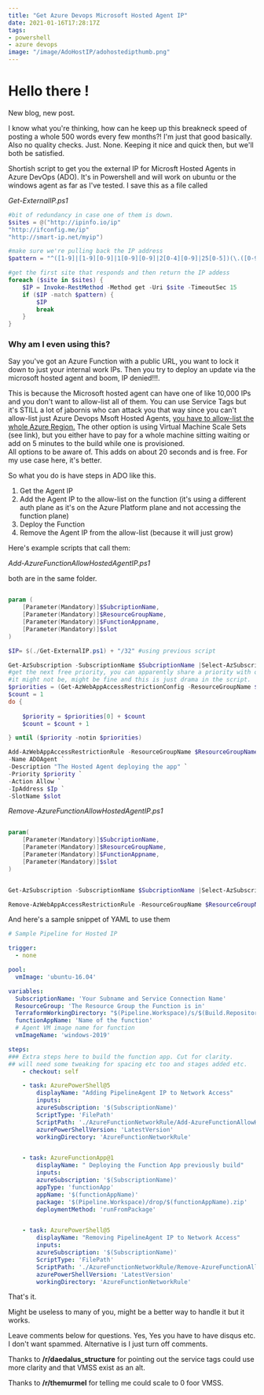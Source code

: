 ```yaml
---
title: "Get Azure Devops Microsoft Hosted Agent IP"
date: 2021-01-16T17:28:17Z
tags: 
- powershell
- azure devops
image: "/image/AdoHostIP/adohostedipthumb.png"
---
```


# Hello there ! 
New blog, new post.  

I know what you're thinking, how can he keep up this breakneck speed of posting a whole 500 words every few months?!
I'm just that good basically. Also no quality checks. Just. None. 
Keeping it nice and quick then, but we'll both be satisfied. 

Shortish script to get you the external IP for Microsft Hosted Agents in Azure DevOps (ADO).
It's in Powershell and will work on ubuntu or the windows agent as far as I've tested. 
I save this as a file called 

*Get-ExternalIP.ps1*

``` powershell 
#bit of redundancy in case one of them is down.
$sites = @("http://ipinfo.io/ip"
"http://ifconfig.me/ip"
"http://smart-ip.net/myip")

#make sure we're pulling back the IP address
$pattern = "^([1-9]|[1-9][0-9]|1[0-9][0-9]|2[0-4][0-9]|25[0-5])(\.([0-9]|[1-9][0-9]|1[0-9][0-9]|2[0-4][0-9]|25[0-5])){3}$"

#get the first site that responds and then return the IP addess
foreach ($site in $sites) {
    $IP = Invoke-RestMethod -Method get -Uri $site -TimeoutSec 15
    if ($IP -match $pattern) {
        $IP 
        break
    }
}

```

### Why am I even using this?

Say you've got an Azure Function with a public URL, you want to lock it down to just your internal work IPs.
Then you try to deploy an update via the microsoft hosted agent and boom, IP denied!!!.

This is because the Microsoft hosted agent can have one of like 10,000 IPs and you don't want to allow-list all of them.
You can use Service Tags but it's STILL a lot of jabornis who can attack you that way since you can't allow-list just Azure Devops Msoft Hosted Agents, [you have to allow-list the whole Azure Region.](https://devblogs.microsoft.com/devops/azure-devops-service-tag-released/#:~:text=Service%20Tags%20are%20a%20convenient%20way%20for%20customers,NSGs%20or%20firewalls%20programmatically%20using%20Powershell%20and%20CLI.)
The other option is using Virtual Machine Scale Sets (see link), but you either have to pay for a whole machine sitting waiting or add on 5 minutes to the build while one is provisioned.  
All options to be aware of. This adds on about 20 seconds and is free. For my use case here, it's better.  


So what you do is have steps in ADO like this.

1. Get the Agent IP
2. Add the Agent IP to the allow-list on the function (it's using a different auth plane as it's on the Azure Platform plane and not accessing the function plane)
3. Deploy the Function
4. Remove the Agent IP from the allow-list (because it will just grow)


Here's example scripts that call them:

*Add-AzureFunctionAllowHostedAgentIP.ps1*

both are in the same folder. 

``` Powershell

param (
    [Parameter(Mandatory)]$SubcriptionName,
    [Parameter(Mandatory)]$ResourceGroupName,
    [Parameter(Mandatory)]$FunctionAppname, 
    [Parameter(Mandatory)]$slot 
)

$IP= $(./Get-ExternalIP.ps1) + "/32" #using previous script

Get-AzSubscription -SubscriptionName $SubcriptionName |Select-AzSubscription
#get the next free priority, you can apparently share a priority with other things but it seems bad practice. 
#it might not be, might be fine and this is just drama in the script. 
$priorities = (Get-AzWebAppAccessRestrictionConfig -ResourceGroupName $ResourceGroupName -Name $FunctionAppname -SlotName $slot).MainSiteAccessRestrictions.Priority| Sort-Object 
$count = 1
do {
    
    $priority = $priorities[0] + $count
    $count = $count + 1

} until ($priority -notin $priorities)

Add-AzWebAppAccessRestrictionRule -ResourceGroupName $ResourceGroupName -WebAppName $FunctionAppname `
-Name ADOAgent `
-Description "The Hosted Agent deploying the app" `
-Priority $priority `
-Action Allow `
-IpAddress $Ip `
-SlotName $slot
```


*Remove-AzureFunctionAllowHostedAgentIP.ps1*


``` Powershell

param(
    [Parameter(Mandatory)]$SubcriptionName, 
    [Parameter(Mandatory)]$ResourceGroupName,
    [Parameter(Mandatory)]$FunctionAppname,
    [Parameter(Mandatory)]$slot 
)


Get-AzSubscription -SubscriptionName $SubcriptionName |Select-AzSubscription

Remove-AzWebAppAccessRestrictionRule -ResourceGroupName $ResourceGroupName -WebAppName $FunctionAppname -Name ADOAgent -SlotName $slot

```


And here's a sample snippet of YAML to use them

``` yaml
# Sample Pipeline for Hosted IP

trigger:
  - none

pool:
  vmImage: 'ubuntu-16.04'

variables: 
  SubscriptionName: 'Your Subname and Service Connection Name'
  ResourceGroup: 'The Resource Group the Function is in'
  TerraformWorkingDirectory: "$(Pipeline.Workspace)/s/$(Build.Repository.Name)"
  functionAppName: 'Name of the function'
  # Agent VM image name for function
  vmImageName: 'windows-2019'

steps:
### Extra steps here to build the function app. Cut for clarity.
## will need some tweaking for spacing etc too and stages added etc. 
    - checkout: self

    - task: AzurePowerShell@5
        displayName: "Adding PipelineAgent IP to Network Access"
        inputs:
        azureSubscription: '$(SubscriptionName)'
        ScriptType: 'FilePath'
        ScriptPath: './AzureFunctionNetworkRule/Add-AzureFunctionAllowHostedAgentIP.ps1'
        azurePowerShellVersion: 'LatestVersion'
        workingDirectory: 'AzureFunctionNetworkRule'


    - task: AzureFunctionApp@1
        displayName: " Deploying the Function App previously build"
        inputs:
        azureSubscription: '$(SubscriptionName)'
        appType: 'functionApp'
        appName: '$(functionAppName)'
        package: '$(Pipeline.Workspace)/drop/$(functionAppName).zip'
        deploymentMethod: 'runFromPackage'


    - task: AzurePowerShell@5
        displayName: "Removing PipelineAgent IP to Network Access"
        inputs:
        azureSubscription: '$(SubscriptionName)'
        ScriptType: 'FilePath'
        ScriptPath: './AzureFunctionNetworkRule/Remove-AzureFunctionAllowHostedAgentIP.ps1'
        azurePowerShellVersion: 'LatestVersion'
        workingDirectory: 'AzureFunctionNetworkRule'


```

That's it. 

Might be useless to many of you, might be a better way to handle it but it works.  

Leave comments below for questions. Yes, Yes you have to have disqus etc. I don't want spammed.
Alternative is I just turn off comments. 

Thanks to  **/r/daedalus_structure** for pointing out the service tags could use more clarity and that VMSS exist as an alt.

Thanks to **/r/themurmel** for telling me could scale to 0 foor VMSS.
